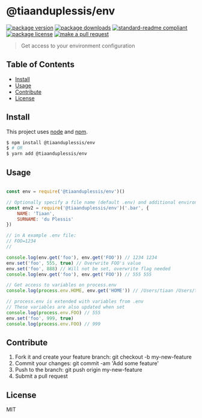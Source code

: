 
# @tiaanduplessis/env
[![package version](https://img.shields.io/npm/v/@tiaanduplessis/env.svg?style=flat-square)](https://npmjs.org/package/@tiaanduplessis/env)
[![package downloads](https://img.shields.io/npm/dm/@tiaanduplessis/env.svg?style=flat-square)](https://npmjs.org/package/@tiaanduplessis/env)
[![standard-readme compliant](https://img.shields.io/badge/readme%20style-standard-brightgreen.svg?style=flat-square)](https://github.com/RichardLitt/standard-readme)
[![package license](https://img.shields.io/npm/l/@tiaanduplessis/env.svg?style=flat-square)](https://npmjs.org/package/@tiaanduplessis/env)
[![make a pull request](https://img.shields.io/badge/PRs-welcome-brightgreen.svg?style=flat-square)](http://makeapullrequest.com)

> Get access to your environment configuration

## Table of Contents

- [Install](#install)
- [Usage](#usage)
- [Contribute](#contribute)
- [License](#License)

## Install

This project uses [node](https://nodejs.org) and [npm](https://www.npmjs.com). 

```sh
$ npm install @tiaanduplessis/env
$ # OR
$ yarn add @tiaanduplessis/env
```

## Usage

```js

const env = require('@tiaanduplessis/env')()

// Optionally specify a file name (default .env) and additional environment variables
const env2 = require('@tiaanduplessis/env')('.bar', {
    NAME: 'Tiaan',
    SURNAME: 'du Plessis'
})

// in A example .env file:
// FOO=1234
//

console.log(env.get('foo'), env.get('FOO')) // 1234 1234
env.set('foo', 555, true) // Overwrite FOO's value
env.set('foo', 888) // Will not be set, overwrite flag needed
console.log(env.get('foo'), env.get('FOO')) // 555 555

// Get access to variables on process.env
console.log(process.env.HOME, env.get('HOME')) // /Users/tiaan /Users/tiaan

// process.env is extended with variables from .env
// These variables are also updated when set
console.log(process.env.FOO) // 555
env.set('foo', 999, true) 
console.log(process.env.FOO) // 999

```

## Contribute

1. Fork it and create your feature branch: git checkout -b my-new-feature
2. Commit your changes: git commit -am 'Add some feature'
3. Push to the branch: git push origin my-new-feature 
4. Submit a pull request

## License

MIT
    